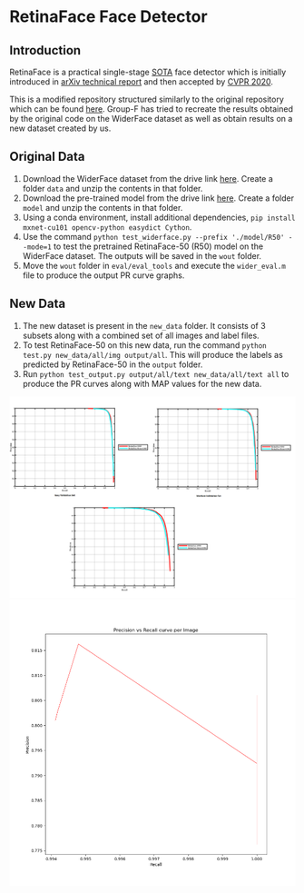 # RetinaFace Face Detector

## Introduction

RetinaFace is a practical single-stage [SOTA](http://shuoyang1213.me/WIDERFACE/WiderFace_Results.html) face detector which is initially introduced in [arXiv technical report](https://arxiv.org/abs/1905.00641) and then accepted by [CVPR 2020](https://openaccess.thecvf.com/content_CVPR_2020/html/Deng_RetinaFace_Single-Shot_Multi-Level_Face_Localisation_in_the_Wild_CVPR_2020_paper.html).

This is a modified repository structured similarly to the original repository which can be found [here](https://github.com/deepinsight/insightface/tree/master/RetinaFace). Group-F has tried to recreate the results obtained by the original code on the WiderFace dataset as well as obtain results on a new dataset created by us. 

## Original Data

1. Download the WiderFace dataset from the drive link [here](https://drive.google.com/file/d/1MNA2D6ClJIttnsbkQwYnf8MMV6HxkFcL/view?usp=sharing). Create a folder `data` and unzip the contents in that folder. 
2. Download the pre-trained model from the drive link [here](https://drive.google.com/file/d/1HAcjUk2DS2L7-05K8uLLq_Gc-XKuUol5/view?usp=sharing). Create a folder `model` and unzip the contents in that folder.
3. Using a conda environment, install additional dependencies, `pip install mxnet-cu101 opencv-python easydict Cython`.
3. Use the command `python test_widerface.py --prefix './model/R50' --mode=1` to test the pretrained RetinaFace-50 (R50) model on the WiderFace dataset. The outputs will be saved in the `wout` folder. 
4. Move the `wout` folder in `eval/eval_tools` and execute the `wider_eval.m` file to produce the output PR curve graphs. 

## New Data

1. The new dataset is present in the `new_data` folder. It consists of 3 subsets along with a combined set of all images and label files. 
2. To test RetinaFace-50 on this new data, run the command `python test.py new_data/all/img output/all`. This will produce the labels as predicted by RetinaFace-50 in the `output` folder. 
3. Run `python test_output.py output/all/text new_data/all/text all` to produce the PR curves along with MAP values for the new data. 

![original](presentations/final_out.png)
![new](all.png "PR Curve for New Data")
